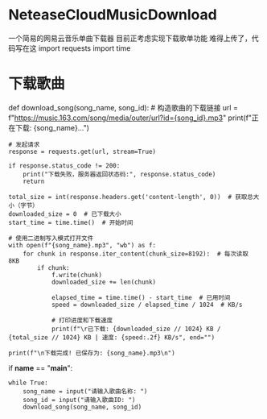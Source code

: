 # NeteaseCloudMusicDownload
一个简易的网易云音乐单曲下载器
目前正考虑实现下载歌单功能
难得上传了，代码写在这
import requests
import time

# 下载歌曲
def download_song(song_name, song_id):
    # 构造歌曲的下载链接
    url = f"https://music.163.com/song/media/outer/url?id={song_id}.mp3"
    print(f"正在下载: {song_name}...")

    # 发起请求
    response = requests.get(url, stream=True)

    if response.status_code != 200:
        print("下载失败，服务器返回状态码:", response.status_code)
        return

    total_size = int(response.headers.get('content-length', 0))  # 获取总大小（字节）
    downloaded_size = 0  # 已下载大小
    start_time = time.time()  # 开始时间

    # 使用二进制写入模式打开文件
    with open(f"{song_name}.mp3", "wb") as f:
        for chunk in response.iter_content(chunk_size=8192):  # 每次读取 8KB
            if chunk:
                f.write(chunk)
                downloaded_size += len(chunk)

                elapsed_time = time.time() - start_time  # 已用时间
                speed = downloaded_size / elapsed_time / 1024  # KB/s

                # 打印进度和下载速度
                print(f"\r已下载: {downloaded_size // 1024} KB / {total_size // 1024} KB | 速度: {speed:.2f} KB/s", end="")

    print(f"\n下载完成! 已保存为: {song_name}.mp3\n")

if __name__ == "__main__":

    while True:
        song_name = input("请输入歌曲名称: ")
        song_id = input("请输入歌曲ID: ")
        download_song(song_name, song_id)

